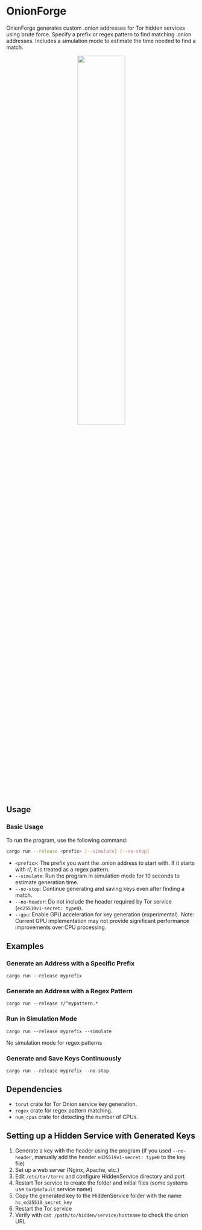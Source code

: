 ﻿# OnionForge
OnionForge generates custom .onion addresses for Tor hidden services using brute force. Specify a prefix or regex pattern to find matching .onion addresses. Includes a simulation mode to estimate the time needed to find a match.

<p align="center">
<img src="https://github.com/M3str3/OnionForge/assets/62236987/dcc0f4b5-a6a4-4fba-b91a-7f5f48439919" width=50% height=50% style="display: block; margin: 0 auto">
</p>

## Usage

### Basic Usage

To run the program, use the following command:

```sh
cargo run --release <prefix> [--simulate] [--no-stop]
```

- `<prefix>`: The prefix you want the .onion address to start with. If it starts with r/, it is treated as a regex pattern.
- `--simulate`: Run the program in simulation mode for 10 seconds to estimate generation time.
- `--no-stop`: Continue generating and saving keys even after finding a match.
- `--no-header`: Do not include the header required by Tor service (`ed25519v1-secret: type0`).
- `--gpu`: Enable GPU acceleration for key generation (experimental). Note: Current GPU implementation may not provide significant performance improvements over CPU processing.

## Examples
### Generate an Address with a Specific Prefix
`cargo run --release myprefix`

### Generate an Address with a Regex Pattern
`cargo run --release r/^mypattern.*`
### Run in Simulation Mode
`cargo run --release myprefix --simulate`

No simulation mode for regex patterns
### Generate and Save Keys Continuously

`cargo run --release myprefix --no-stop`

## Dependencies
- `torut` crate for Tor Onion service key generation.
- `regex` crate for regex pattern matching.
- `num_cpus` crate for detecting the number of CPUs.

## Setting up a Hidden Service with Generated Keys

1. Generate a key with the header using the program (if you used `--no-header`, manually add the header `ed25519v1-secret: type0` to the key file)
2. Set up a web server (Nginx, Apache, etc.)
3. Edit `/etc/tor/torrc` and configure HiddenService directory and port
4. Restart Tor service to create the folder and initial files (some systems use `tor@default` service name)
5. Copy the generated key to the HiddenService folder with the name `hs_ed25519_secret_key`
6. Restart the Tor service
7. Verify with `cat /path/to/hidden/service/hostname` to check the onion URL